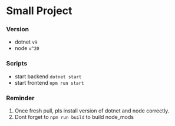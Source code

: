 # Small Project

### Version

- dotnet `v9`
- node `v^20`

### Scripts

- start backend `dotnet start`
- start frontend `npm run start`

### Reminder

1. Once fresh pull, pls install version of dotnet and node correctly.
2. Dont forget to `npm run build` to build node_mods
